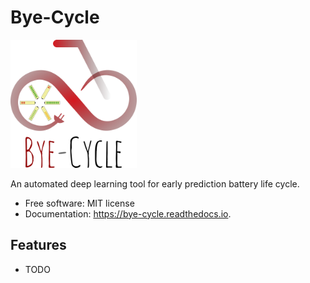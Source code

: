 # Bye-Cycle

<img src="docs/source/img/logo.png" width="40%">


An automated deep learning tool for early prediction battery life cycle.


* Free software: MIT license
* Documentation: https://bye-cycle.readthedocs.io.


Features
--------

* TODO
